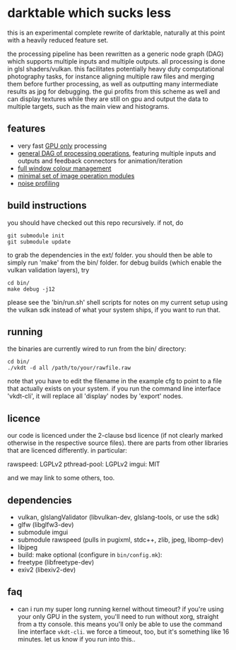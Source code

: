 # darktable which sucks less

this is an experimental complete rewrite of darktable, naturally at this point
with a heavily reduced feature set.

the processing pipeline has been rewritten as a generic node graph (DAG) which
supports multiple inputs and multiple outputs. all processing is done in glsl
shaders/vulkan. this facilitates potentially heavy duty computational
photography tasks, for instance aligning multiple raw files and merging them
before further processing, as well as outputting many intermediate results as
jpg for debugging. the gui profits from this scheme as well and can display
textures while they are still on gpu and output the data to multiple
targets, such as the main view and histograms.

## features

* very fast [GPU only](src/qvk/readme.md) processing
* [general DAG of processing operations](src/pipe/readme.md), featuring multiple inputs and outputs and
  feedback connectors for animation/iteration
* [full window colour management](doc/colourmanagement.md)
* [minimal set of image operation modules](src/pipe/modules/readme.md)
* [noise profiling](doc/noiseprofiling.md)

## build instructions

you should have checked out this repo recursively. if not, do
```
git submodule init
git submodule update
```
to grab the dependencies in the ext/ folder. you should then
be able to simply run 'make' from the bin/ folder. for
debug builds (which enable the vulkan validation layers), try

```
cd bin/
make debug -j12
```

please see the 'bin/run.sh' shell scripts for notes on my current
setup using the vulkan sdk instead of what your system ships, if
you want to run that.

## running

the binaries are currently wired to run from the bin/ directory:
```
cd bin/
./vkdt -d all /path/to/your/rawfile.raw
```
note that you have to edit the filename in the example cfg to point to a file
that actually exists on your system. if you run the command line interface
'vkdt-cli', it will replace all 'display' nodes by 'export' nodes.

## licence

our code is licenced under the 2-clause bsd licence (if not clearly marked
otherwise in the respective source files). there are parts from other libraries
that are licenced differently. in particular:

rawspeed:     LGPLv2
pthread-pool: LGPLv2
imgui:        MIT

and we may link to some others, too.

## dependencies
- vulkan, glslangValidator (libvulkan-dev, glslang-tools, or use the sdk)
- glfw (libglfw3-dev)
- submodule imgui
- submodule rawspeed (pulls in pugixml, stdc++, zlib, jpeg, libomp-dev)
- libjpeg
- build: make
optional (configure in `bin/config.mk`):
- freetype (libfreetype-dev)
- exiv2 (libexiv2-dev)


## faq
* can i run my super long running kernel without timeout?
if you're using your only GPU in the system, you'll need to run without xorg,
straight from a tty console. this means you'll only be able to use the
command line interface ```vkdt-cli```. we force a timeout, too, but it's
something like 16 minutes. let us know if you run into this..
